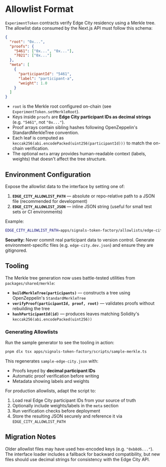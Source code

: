 # Allowlist Format

`ExperimentToken` contracts verify Edge City residency using a Merkle tree. The allowlist data consumed by the Next.js API must follow this schema:

```json
{
  "root": "0x...",
  "proofs": {
    "5461": ["0x...", "0x..."],
    "7021": ["0x..."]
  },
  "meta": [
    {
      "participantId": "5461",
      "label": "participant-a",
      "weight": 1.0
    }
  ]
}
```

- `root` is the Merkle root configured on-chain (see `ExperimentToken.setMerkleRoot`).
- Keys inside `proofs` are **Edge City participant IDs as decimal strings** (e.g. `"5461"`, not `"0x..."`).
- Proof arrays contain sibling hashes following OpenZeppelin's StandardMerkleTree convention.
- Each leaf is computed as `keccak256(abi.encodePacked(uint256(participantId)))` to match the on-chain verification.
- The optional `meta` array provides human-readable context (labels, weights) that doesn't affect the tree structure.

## Environment Configuration

Expose the allowlist data to the interface by setting one of:

1. **`EDGE_CITY_ALLOWLIST_PATH`** — absolute or repo-relative path to a JSON file (recommended for development)
2. **`EDGE_CITY_ALLOWLIST_JSON`** — inline JSON string (useful for small test sets or CI environments)

Example:
```bash
EDGE_CITY_ALLOWLIST_PATH=apps/signals-token-factory/allowlists/edge-city.json
```

**Security:** Never commit real participant data to version control. Generate environment-specific files (e.g. `edge-city.dev.json`) and ensure they are gitignored.

## Tooling

The Merkle tree generation now uses battle-tested utilities from `packages/shared/merkle`:

- **`buildMerkleTree(participants)`** — constructs a tree using OpenZeppelin's `StandardMerkleTree`
- **`verifyProof(participantId, proof, root)`** — validates proofs without rebuilding the tree
- **`hashParticipantId(id)`** — produces leaves matching Solidity's `keccak256(abi.encodePacked(uint256))`

### Generating Allowlists

Run the sample generator to see the tooling in action:
```bash
pnpm dlx tsx apps/signals-token-factory/scripts/sample-merkle.ts
```

This regenerates `sample-edge-city.json` with:
- Proofs keyed by **decimal participant IDs**
- Automatic proof verification before writing
- Metadata showing labels and weights

For production allowlists, adapt the script to:
1. Load real Edge City participant IDs from your source of truth
2. Optionally include weights/labels in the `meta` section
3. Run verification checks before deployment
4. Store the resulting JSON securely and reference it via `EDGE_CITY_ALLOWLIST_PATH`

## Migration Notes

Older allowlist files may have used hex-encoded keys (e.g. `"0xb8d6..."`). The interface loader includes a fallback for backward compatibility, but new files should use decimal strings for consistency with the Edge City API.
